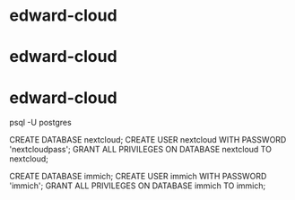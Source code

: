 # edward-cloud
# edward-cloud
# edward-cloud
psql -U postgres


CREATE DATABASE nextcloud;
CREATE USER nextcloud WITH PASSWORD 'nextcloudpass';
GRANT ALL PRIVILEGES ON DATABASE nextcloud TO nextcloud;

CREATE DATABASE immich;
CREATE USER immich WITH PASSWORD 'immich';
GRANT ALL PRIVILEGES ON DATABASE immich TO immich;

